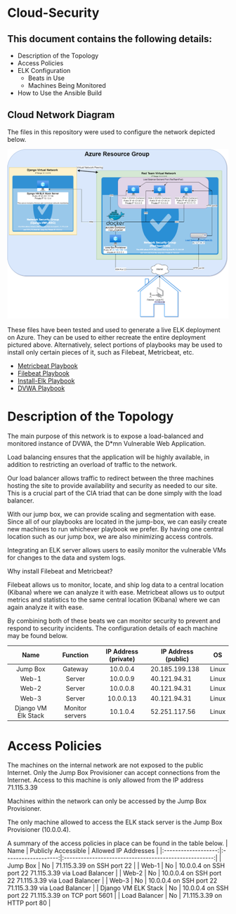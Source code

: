 # Cloud-Security
## This document contains the following details:
  - Description of the Topology
  - Access Policies
  - ELK Configuration
    - Beats in Use
    - Machines Being Monitored
  - How to Use the Ansible Build

## Cloud Network Diagram
The files in this repository were used to configure the network depicted below.

![Cloud_Security_ELK.png](https://github.com/w0lfboy/Cloud-Security/blob/main/Diagrams/Cloud%20Security%20ELK.png)

These files have been tested and used to generate a live ELK deployment on Azure. They can be used to either recreate the entire deployment pictured above. Alternatively, select portions of playbooks may be used to install only certain pieces of it, such as Filebeat, Metricbeat, etc.
  - [Metricbeat Playbook](https://github.com/w0lfboy/Cloud-Security/blob/main/Ansible/Metricbeat-Playbook.yml)
  - [Filebeat Playbook](https://github.com/w0lfboy/Cloud-Security/blob/main/Ansible/Filebeat-Playbook.yml)
  - [Install-Elk Playbook](https://github.com/w0lfboy/Cloud-Security/blob/main/Ansible/Install-Elk.yml)
  - [DVWA Playbook](https://github.com/w0lfboy/Cloud-Security/blob/main/Ansible/DVWA-Playbook.yml)

# Description of the Topology
The main purpose of this network is to expose a load-balanced and monitored instance of DVWA, the D*mn Vulnerable Web Application.

Load balancing ensures that the application will be highly available, in addition to restricting an overload of traffic to the network.

Our load balancer allows traffic to redirect between the three machines hosting the site to provide availability and security as needed to our site.  This is a crucial part of the CIA triad that can be done simply with the load balancer.

With our jump box, we can provide scaling and segmentation with ease.  Since all of our playbooks are located in the jump-box, we can easily create new machines to run whichever playbook we prefer.  By having one central location such as our jump box, we are also minimizing access controls. 

Integrating an ELK server allows users to easily monitor the vulnerable VMs for changes to the data and system logs.

Why install Filebeat and Metricbeat?

Filebeat allows us to monitor, locate, and ship log data to a central location (Kibana) where we can analyze it with ease.
Metricbeat allows us to output metrics and statistics to the same central location (Kibana) where we can again analyze it with ease.  

By combining both of these beats we can monitor security to prevent and respond to security incidents.
The configuration details of each machine may be found below. 

|         Name         |     Function    | IP Address (private) | IP Address (public) |   OS  |
|:--------------------:|:---------------:|:--------------------:|---------------------|:-----:|
|       Jump Box       |     Gateway     |       10.0.0.4       |    20.185.199.138   | Linux |
|         Web-1        |      Server     |       10.0.0.9       |     40.121.94.31    | Linux |
|         Web-2        |      Server     |       10.0.0.8       |     40.121.94.31    | Linux |
|         Web-3        |      Server     |       10.0.0.13      |     40.121.94.31    | Linux |
| Django VM  Elk Stack | Monitor servers |       10.1.0.4       |    52.251.117.56    | Linux |

# Access Policies
The machines on the internal network are not exposed to the public Internet.
Only the Jump Box Provisioner can accept connections from the Internet. Access to this machine is only allowed from the IP address 71.115.3.39

Machines within the network can only be accessed by the Jump Box Provisioner.

The only machine allowed to access the ELK stack server is the Jump Box Provisioner (10.0.0.4).

A summary of the access policies in place can be found in the table below.
|         Name        | Publicly Accessible |                  Allowed IP Addresses                 |
|:-------------------:|:-------------------:|:-----------------------------------------------------:|
|       Jump Box      |          No         |               71.115.3.39 on SSH port 22              |
|        Web-1        |          No         | 10.0.0.4 on SSH port 22 71.115.3.39 via Load Balancer |
|        Web-2        |          No         | 10.0.0.4 on SSH port 22 71.115.3.39 via Load Balancer |
|        Web-3        |          No         | 10.0.0.4 on SSH port 22 71.115.3.39 via Load Balancer |
| Django VM ELK Stack |          No         |  10.0.0.4 on SSH port 22 71.115.3.39 on TCP port 5601 |
|    Load Balancer    |          No         |              71.115.3.39 on HTTP port 80              |
